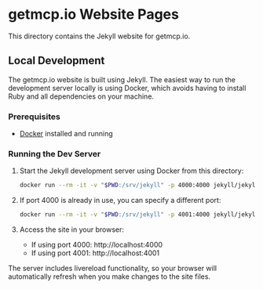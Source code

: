 # getmcp.io Website Pages

This directory contains the Jekyll website for getmcp.io.

## Local Development

The getmcp.io website is built using Jekyll. The easiest way to run the development server locally is using Docker, which avoids having to install Ruby and all dependencies on your machine.

### Prerequisites

- [Docker](https://www.docker.com/get-started/) installed and running

### Running the Dev Server

1. Start the Jekyll development server using Docker from this directory:
   ```bash
   docker run --rm -it -v "$PWD:/srv/jekyll" -p 4000:4000 jekyll/jekyll:4.2.0 jekyll serve --livereload
   ```

2. If port 4000 is already in use, you can specify a different port:
   ```bash
   docker run --rm -it -v "$PWD:/srv/jekyll" -p 4001:4000 jekyll/jekyll:4.2.0 jekyll serve --livereload
   ```

3. Access the site in your browser:
   - If using port 4000: http://localhost:4000
   - If using port 4001: http://localhost:4001

The server includes livereload functionality, so your browser will automatically refresh when you make changes to the site files.

